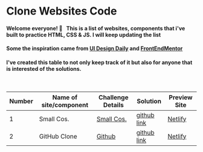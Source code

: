 # Clone Websites Code

#### Welcome everyone! 👋 &nbsp; This is a list of websites, components that i've built to practice HTML, CSS & JS. I will keep updating the list

#### Some the inspiration came from [UI Design Daily](https://uidesigndaily.com/) and [FrontEndMentor](https://www.frontendmentor.io/)

#### I've created this table to not only keep track of it but also for anyone that is interested of the solutions.

&nbsp;

| Number | Name of site/component | Challenge Details                   | Solution                                                          | Preview Site                                  |
| ------ | ---------------------- | ----------------------------------- | ----------------------------------------------------------------- | --------------------------------------------- |
| 1      | Small Cos.             | [Small Cos.](https://smallcos.com/) | [github link](https://github.com/SamatarCodes/smallcos.com-clone) | [Netlify](https://smallcos.netlify.app/)      |
| 2      | GitHub Clone           | [Github](https://github.com)        | [github link](https://github.com/SamatarCodes/github)             | [Netlify](https://github-clone7.netlify.app/) |
